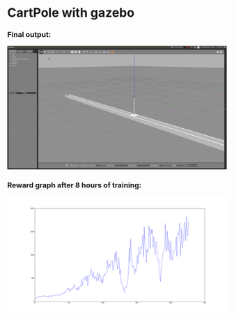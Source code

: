 # CartPole with gazebo

### Final output:
<div style="text-align:center"><img src="/img/out.gif" /></div>

### Reward graph after 8 hours of training:

![alt text](/img/reward.png?style=centerme)
